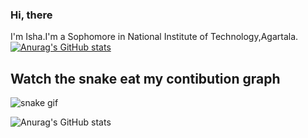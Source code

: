 ### Hi, there 

I'm Isha.I'm a Sophomore in National Institute of Technology,Agartala.
[![Anurag's GitHub stats](https://github-readme-stats.vercel.app/api?username=ishatri)](https://github.com/anuraghazra/github-readme-stats)

 ## Watch the snake eat my contibution graph
 ![snake gif](https://github.com/ishatri/ishatri/blob/output/github-contribution-grid-snake.gif)
 
 ![Anurag's GitHub stats](https://github-readme-stats.vercel.app/api?username=ishatri&show_icons=true)
 


